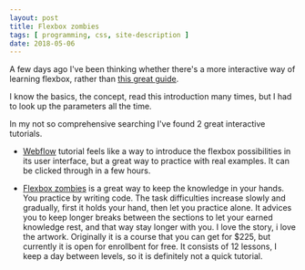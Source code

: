 ```yaml
---
layout: post
title: Flexbox zombies
tags: [ programming, css, site-description ]
date: 2018-05-06
---
```


A few days ago I've been thinking whether there's a more interactive way of learning flexbox, rather than [this great guide](https://css-tricks.com/snippets/css/a-guide-to-flexbox/).

I know the basics, the concept, read this introduction many times, but I had to look up the parameters all the time.

In my not so comprehensive searching I've found 2 great interactive tutorials.

* [Webflow](https://www.flexboxgame.com/) tutorial feels like a way to introduce the flexbox possibilities in its user interface, but a great way to practice with real examples. It can be clicked through in a few hours.

* [Flexbox zombies](https://mastery.games/p/flexbox-zombies) is a great way to keep the knowledge in your hands. You practice by writing code. The task difficulties increase slowly and gradually, first it holds your hand, then let you practice alone. It advices you to keep longer breaks between the sections to let your earned knowledge rest, and that way stay longer with you. I love the story, i love the artwork. Originally it is a course that you can get for $225, but currently it is open for enrollbent for free. It consists of 12 lessons, I keep a day between levels, so it is definitely not a quick tutorial.
